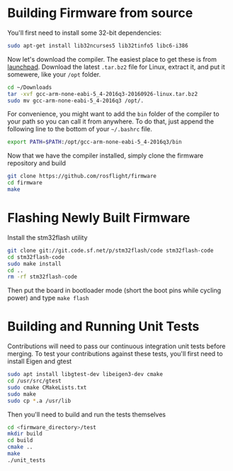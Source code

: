 # Building Firmware from source

You'll first need to install some 32-bit dependencies:

```bash
sudo apt-get install lib32ncurses5 lib32tinfo5 libc6-i386
```

Now let's download the compiler.  The easiest place to get these is from [launchpad](https://launchpad.net/gcc-arm-embedded/+download).  Download the latest `.tar.bz2` file for Linux, extract it, and put it somewere, like your `/opt` folder.

``` bash
cd ~/Downloads
tar -xvf gcc-arm-none-eabi-5_4-2016q3-20160926-linux.tar.bz2 
sudo mv gcc-arm-none-eabi-5_4-2016q3 /opt/.
```

For convenience, you might want to add the `bin` folder of the compiler to your path so you can call it from anywhere.  To do that, just append the following line to the bottom of your `~/.bashrc` file.

``` bash
export PATH=$PATH:/opt/gcc-arm-none-eabi-5_4-2016q3/bin
```

Now that we have the compiler installed, simply clone the firmware repository and build

``` bash
git clone https://github.com/rosflight/firmware
cd firmware
make
```

# Flashing Newly Built Firmware

Install the stm32flash utility

``` bash
git clone git://git.code.sf.net/p/stm32flash/code stm32flash-code
cd stm32flash-code
sudo make install
cd ..
rm -rf stm32flash-code
```

Then put the board in bootloader mode (short the boot pins while cycling power) and type `make flash`


# Building and Running Unit Tests

Contributions will need to pass our continuous integration unit tests before merging.  To test your contributions against these tests, you'll first need to install Eigen and gtest

``` bash
sudo apt install libgtest-dev libeigen3-dev cmake
cd /usr/src/gtest
sudo cmake CMakeLists.txt
sudo make
sudo cp *.a /usr/lib
```

Then you'll need to build and run the tests themselves

``` bash
cd <firmware_directory>/test
mkdir build
cd build
cmake ..
make
./unit_tests
```


